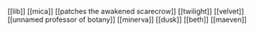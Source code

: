 [[lib]]
[[mica]]
[[patches the awakened scarecrow]]
[[twilight]]
[[velvet]]
[[unnamed professor of botany]]
[[minerva]]
[[dusk]]
[[beth]]
[[maeven]]

